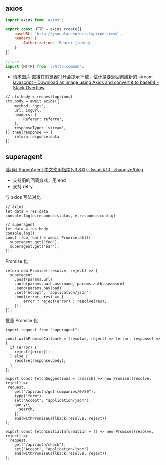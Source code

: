 ## axios
```js
import axios from 'axios';

export const HTTP = axios.create({
	baseURL: `http://jsonplaceholder.typicode.com/`,
	headers: {
		Authorization: 'Bearer {token}'
	}
})

// use
import {HTTP} from './http-common';
```

* 请求图片
直接在浏览器打开会提示下载，估计是要返回创建新的 stream
[javascript - Download an image using Axios and convert it to base64 - Stack Overflow](https://stackoverflow.com/questions/41846669/download-an-image-using-axios-and-convert-it-to-base64)
```
// ctx.body = request(options)
ctx.body = await axios({
	method: 'get',
	url: imgUrl,
	headers: {
		Referer: referrer,
	},
	responseType: 'stream',
}).then(response => {
	return response.data
})
```

## superagent
[[翻译] SuperAgent 中文使用指南(v3.8.0) · Issue #13 · zhaoqize/blog](https://github.com/zhaoqize/blog/issues/13)

* 支持旧的回调方式，用 end
* 支持 retry

与 axios 写法对比
```
// axios
let data = res.data
console.log(e.response.status, e.response.config)

// superagent
let data = res.body
console.log()
const [foo, bar] = await Promise.all([
  superagent.get('foo'),
  superagent.get('bar'),
]);
```

Promise 化
```
return new Promise((resolve, reject) => {
  superagent
    .post(params.url)
    .auth(params.auth.username, params.auth.password)
    .send(params.payload)
    .set('Accept', 'application/json')
    .end((error, res) => {
        error ? reject(error) : resolve(res);
    });
});
```

批量 Promise 化
```
import request from "superagent";

const withPromiseCallback = (resolve, reject) => (error, response) => {
  if (error) {
    reject({error});
  } else {
    resolve(response.body);
  }
};

export const fetchSuggestions = (search) => new Promise((resolve, reject) =>
 request.
    get("/api/auth/get-companies/0/50").
    type("form").
    set("Accept", "application/json").
    query({
      search,
    }).
    end(withPromiseCallback(resolve, reject))
);

export const fetchInitialInformation = () => new Promise((resolve, reject) =>
  request.
    get("/api/auth/check").
    set("Accept", "application/json").
    end(withPromiseCallback(resolve, reject))
);
```
